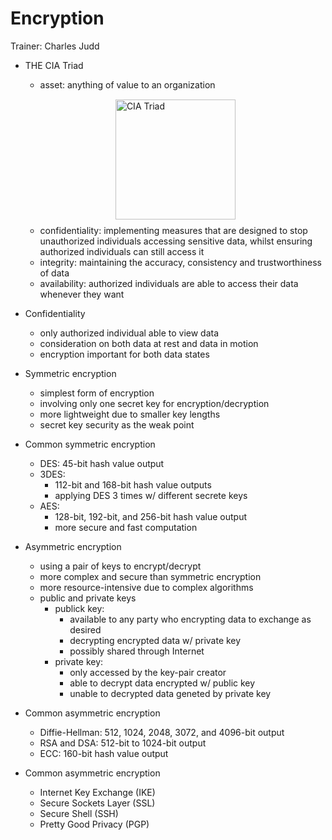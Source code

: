 # Encryption

Trainer: Charles Judd


- THE CIA Triad
  - asset: anything of value to an organization

  <figure style="margin: 0.5em; display: flex; justify-content: center; align-items: center;">
    <img style="margin: 0.1em; padding-top: 0.5em; width: 20vw;"
      onclick= "window.open('https://blog.jamestyson.co.uk/the-cia-and-dad-triads')"
      src    = "https://blog.jamestyson.co.uk/wp-content/uploads/2019/09/CIA-triad.png"
      alt    = "CIA Triad"
      title  = "CIA Triad"
    />
  </figure>

  - confidentiality: implementing measures that are designed to stop unauthorized individuals accessing sensitive data, whilst ensuring authorized individuals can still access it
  - integrity: maintaining the accuracy, consistency and trustworthiness of data
  - availability: authorized individuals are able to access their data whenever they want
  

- Confidentiality
  - only authorized individual able to view data
  - consideration on both data at rest and data in motion
  - encryption important for both data states


- Symmetric encryption
  - simplest form of encryption
  - involving only one secret key for encryption/decryption
  - more lightweight due to smaller key lengths
  - secret key security as the weak point


- Common symmetric encryption
  - DES: 45-bit hash value output
  - 3DES:
    - 112-bit and 168-bit hash value outputs
    - applying DES 3 times w/ different secrete keys
  - AES:
    - 128-bit, 192-bit, and 256-bit hash value output
    - more secure and fast computation


- Asymmetric encryption
  - using a pair of keys to encrypt/decrypt
  - more complex and secure than symmetric encryption
  - more resource-intensive due to complex algorithms
  - public and private keys
    - publick key:
      - available to any party who encrypting data to exchange as desired
      - decrypting encrypted data w/ private key
      - possibly shared through Internet
    - private key:
      - only accessed by the key-pair creator
      - able to decrypt data encrypted w/ public key
      - unable to decrypted data geneted by private key


- Common asymmetric encryption
  - Diffie-Hellman: 512, 1024, 2048, 3072, and 4096-bit output
  - RSA and DSA: 512-bit to 1024-bit output
  - ECC: 160-bit hash value output


- Common asymmetric encryption
  - Internet Key Exchange (IKE)
  - Secure Sockets Layer (SSL)
  - Secure Shell (SSH)
  - Pretty Good Privacy (PGP)



